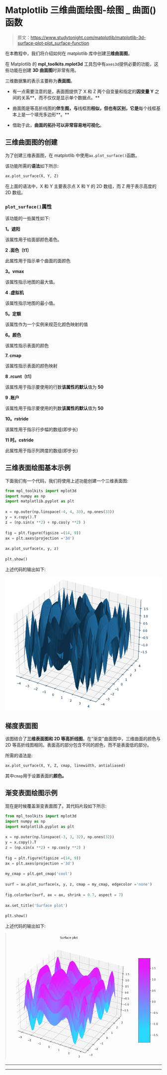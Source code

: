 # Matplotlib 三维曲面绘图-绘图 _ 曲面()函数

> 原文：<https://www.studytonight.com/matplotlib/matplotlib-3d-surface-plot-plot_surface-function>

在本教程中，我们将介绍如何在 matplotlib 库中创建**三维曲面图**。

在 Matplotlib 的 **mpl_toolkits.mplot3d** 工具包中有`axes3d`提供必要的功能，这些功能在创建 **3D 曲面图**时非常有用。

三维数据集的表示主要称为**表面图**。

*   有一点需要注意的是，表面图提供了 X 和 Z 两个自变量和指定的**因变量 Y** 之间的关系**，而不仅仅是显示单个数据点。**

*   曲面图是等高折线图的**伴生图，与**线框图**相似，但也有区别，它是**每个线框基本上是一个填充多边形**。**

*   借助于此，**曲面的拓扑可以非常容易地可视化**。

## 三维曲面图的创建

为了创建三维表面图，在 matplotlib 中使用`ax.plot_surface()`函数。

该功能所需的**语法**如下所示:

```py
ax.plot_surface(X, Y, Z)
```

在上面的语法中，X 和 Y 主要表示点 X 和 Y 的 2D 数组，而 Z 用于表示高度的 2D 数组。

### `plot_surface()`属性

该功能的一些属性如下:

**1。遮阳**

该属性用于给面部颜色着色。

**2 .面色〔t1〕**

此属性用于指示单个曲面的面颜色

**3。vmax**

该属性指示地图的最大值。

**4 .虚拟机**

该属性指示地图的最小值。

**5。定额**

该属性作为一个实例来规范化颜色映射的值

**6。颜色**

该属性指示表面的颜色

**7\. cmap**

该属性指示表面的颜色映射

**8 .rcunt〔t1〕**

该属性用于指示要使用的行数**该属性的默认**值为 **50**

**9 .账户**

该属性用于指示要使用的列数**该属性的默认**值为 **50**

**10。rstride**

该属性用于指示行步幅的数组(即步长)

**11 时。cstride**

此属性用于指示列跨度的数组(即步长)

## 三维表面绘图基本示例

下面我们有一个代码，我们将使用上述功能创建一个三维表面图:

```py
from mpl_toolkits import mplot3d 
import numpy as np 
import matplotlib.pyplot as plt 

x = np.outer(np.linspace(-4, 4, 33), np.ones(33)) 
y = x.copy().T
z = (np.sin(x **2) + np.cos(y **2) ) 

fig = plt.figure(figsize =(14, 9)) 
ax = plt.axes(projection ='3d') 

ax.plot_surface(x, y, z) 

plt.show() 
```

上述代码的输出如下:

![3D surface plot matplotlib basic example](img/c4fcf9727593046c7f251a68c7a58d92.png)

## 梯度表面图

该图结合了**三维表面图和 2D 等高折线图**。在“渐变”曲面图中，三维曲面的颜色与 2D 等高折线图相同。表面高的部分包含不同的颜色，而不是表面低的部分。

所需的语法是:

```py
ax.plot_surface(X, Y, Z, cmap, linewidth, antialiased)
```

其中`cmap`用于设置表面的**颜色。**

## 渐变表面绘图示例

现在是时候覆盖渐变表面图了。其代码片段如下所示:

```py
from mpl_toolkits import mplot3d 
import numpy as np 
import matplotlib.pyplot as plt 

x = np.outer(np.linspace(-3, 3, 32), np.ones(32)) 
y = x.copy().T 
z = (np.sin(x **2) + np.cos(y **2) ) 

fig = plt.figure(figsize =(14, 9)) 
ax = plt.axes(projection ='3d') 

my_cmap = plt.get_cmap('cool') 

surf = ax.plot_surface(x, y, z, cmap = my_cmap, edgecolor ='none') 

fig.colorbar(surf, ax = ax, shrink = 0.7, aspect = 7) 

ax.set_title('Surface plot') 

plt.show() 
```

上述代码的输出如下:

![gradient surface plot matplotlib basic example](img/6013aeb75ccf5f9c50f5b54fc3f48722.png)

* * *

* * *